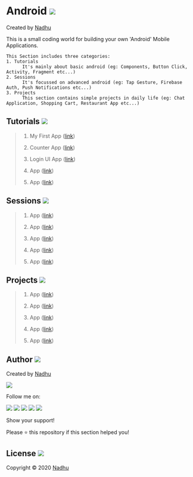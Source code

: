 # Android <img src="https://github.com/iamnadhu/nadhu014-android/blob/master/screenshots/private/android-icon.png">
Created by [Nadhu](https://github.com/iamnadhu)

This is a small coding world for building your own 'Android' Mobile Applications.


```
This Section includes three categories:
1. Tutorials
      It's mainly about basic android (eg: Components, Button Click, Activity, Fragment etc...)
2. Sessions
      It's focussed on advanced android (eg: Tap Gesture, Firebase Auth, Push Notifications etc...)
3. Projects
      This section contains simple projects in daily life (eg: Chat Application, Shopping Cart, Restaurant App etc...) 
```


## Tutorials <img src="https://github.com/iamnadhu/nadhu014-android/blob/master/screenshots/private/tutorials-icon.png">

> 01. My First App ([link](https://github.com/iamnadhu/nadhu014-android/tree/master/tutorials/My%20First%20App))
>
> 02. Counter App ([link](https://github.com/iamnadhu/nadhu014-android/tree/master/tutorials/My%20First%20App))
>
> 03. Login UI App ([link](https://github.com/iamnadhu/nadhu014-android/tree/master/tutorials/My%20First%20App))
>
> 04. App ([link](https://github.com/iamnadhu/nadhu014-android/tree/master/tutorials/My%20First%20App))
>
> 05. App ([link](https://github.com/iamnadhu/nadhu014-android/tree/master/tutorials/My%20First%20App))


## Sessions <img src="https://github.com/iamnadhu/nadhu014-android/blob/master/screenshots/private/sessions-icon.png">

> 01. App ([link](https://github.com/iamnadhu/nadhu014-android/tree/master/tutorials/My%20First%20App))
>
> 02. App ([link](https://github.com/iamnadhu/nadhu014-android/tree/master/tutorials/My%20First%20App))
>
> 03. App ([link](https://github.com/iamnadhu/nadhu014-android/tree/master/tutorials/My%20First%20App))
>
> 04. App ([link](https://github.com/iamnadhu/nadhu014-android/tree/master/tutorials/My%20First%20App))
>
> 05. App ([link](https://github.com/iamnadhu/nadhu014-android/tree/master/tutorials/My%20First%20App))


## Projects <img src="https://github.com/iamnadhu/nadhu014-android/blob/master/screenshots/private/projects-icon.png">

> 01. App ([link](https://github.com/iamnadhu/nadhu014-android/tree/master/tutorials/My%20First%20App))
>
> 02. App ([link](https://github.com/iamnadhu/nadhu014-android/tree/master/tutorials/My%20First%20App))
>
> 03. App ([link](https://github.com/iamnadhu/nadhu014-android/tree/master/tutorials/My%20First%20App))
>
> 04. App ([link](https://github.com/iamnadhu/nadhu014-android/tree/master/tutorials/My%20First%20App))
>
> 05. App ([link](https://github.com/iamnadhu/nadhu014-android/tree/master/tutorials/My%20First%20App))


## Author <img src="https://github.com/iamnadhu/nadhu014-android/blob/master/screenshots/private/auther-icon.png">
Created by [Nadhu](https://github.com/iamnadhu)

[<img src="https://github.com/iamnadhu/nadhu014-android/blob/master/screenshots/private/nadhu.jpg">](https://github.com/iamnadhu)

Follow me on: 

[<img src="https://github.com/iamnadhu/nadhu014-android/blob/master/screenshots/private/instagram-icon.png">](https://www.instagram.com/iamnadhu/)
[<img src="https://github.com/iamnadhu/nadhu014-android/blob/master/screenshots/private/whatsapp-icon.png">](https://api.whatsapp.com/send?phone=917293451396&lang=en)
[<img src="https://github.com/iamnadhu/nadhu014-android/blob/master/screenshots/private/facebook-icon.png">](https://www.facebook.com/iamnadhu/)
[<img src="https://github.com/iamnadhu/nadhu014-android/blob/master/screenshots/private/linkedin-icon.png">](https://www.linkedin.com/in/iamnadhu/)
[<img src="https://github.com/iamnadhu/nadhu014-android/blob/master/screenshots/private/telegram-icon.png">](https://t.me/iamnadhu)

Show your support!

Please ⭐️   this repository if this section helped you!


## License <img src="https://github.com/iamnadhu/nadhu014-android/blob/master/screenshots/private/license-icon.png">
Copyright © 2020 [Nadhu](https://github.com/iamnadhu)
